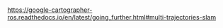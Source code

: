 #

https://google-cartographer-ros.readthedocs.io/en/latest/going_further.html#multi-trajectories-slam